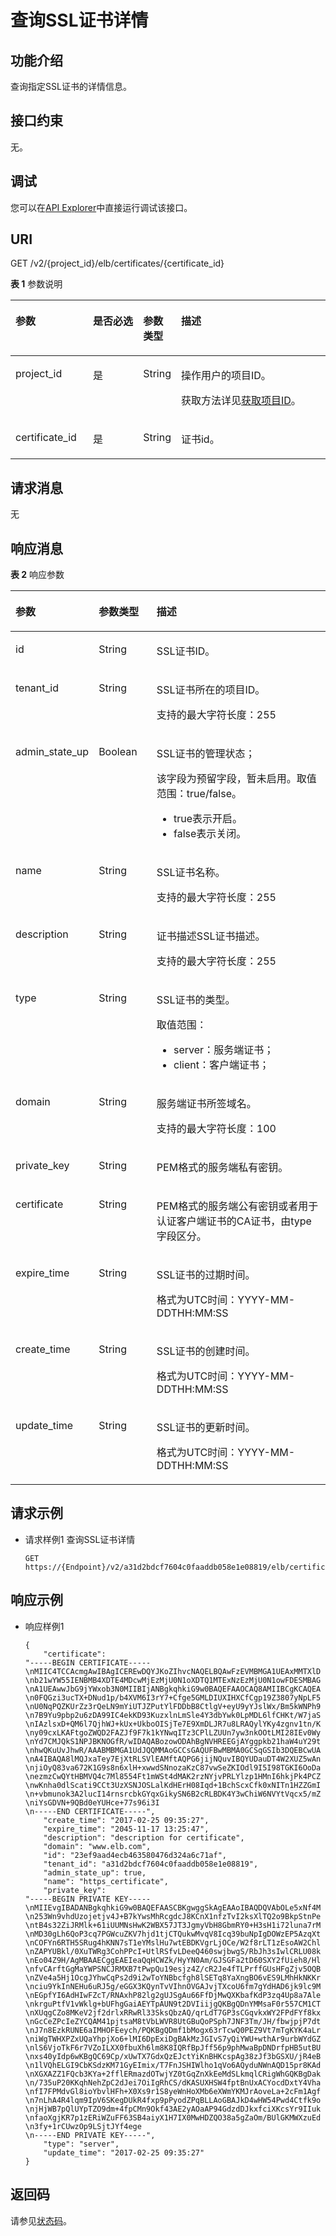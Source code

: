 # 查询SSL证书详情<a name="elb_qy_zs_0003"></a>

## 功能介绍<a name="elb_zq_zs_0003_zh-cn_topic_0085859917_section20669223172659"></a>

查询指定SSL证书的详情信息。

## 接口约束<a name="elb_zq_zs_0003_zh-cn_topic_0085859917_section11109632172659"></a>

无。

## 调试<a name="section3683205810399"></a>

您可以在[API Explorer](https://apiexplorer.developer.huaweicloud.com/apiexplorer/doc?product=ELB&api=ShowCertificate&version=v2)中直接运行调试该接口。

## URI<a name="elb_zq_zs_0003_zh-cn_topic_0085859917_section23198423172659"></a>

GET /v2/\{project\_id\}/elb/certificates/\{certificate\_id\}

**表 1**  参数说明

<a name="elb_zq_zs_0003_table115396581764"></a>
<table><thead align="left"><tr id="elb_zq_zs_0003_row3571205812618"><th class="cellrowborder" valign="top" width="24.717528247175284%" id="mcps1.2.5.1.1"><p id="elb_zq_zs_0003_p15710589617"><a name="elb_zq_zs_0003_p15710589617"></a><a name="elb_zq_zs_0003_p15710589617"></a>参数</p>
</th>
<th class="cellrowborder" valign="top" width="16.408359164083592%" id="mcps1.2.5.1.2"><p id="elb_zq_zs_0003_p10571658366"><a name="elb_zq_zs_0003_p10571658366"></a><a name="elb_zq_zs_0003_p10571658366"></a>是否必选</p>
</th>
<th class="cellrowborder" valign="top" width="9.44905509449055%" id="mcps1.2.5.1.3"><p id="elb_zq_zs_0003_p35711958366"><a name="elb_zq_zs_0003_p35711958366"></a><a name="elb_zq_zs_0003_p35711958366"></a>参数类型</p>
</th>
<th class="cellrowborder" valign="top" width="49.42505749425058%" id="mcps1.2.5.1.4"><p id="elb_zq_zs_0003_p957119581611"><a name="elb_zq_zs_0003_p957119581611"></a><a name="elb_zq_zs_0003_p957119581611"></a>描述</p>
</th>
</tr>
</thead>
<tbody><tr id="row135411329165514"><td class="cellrowborder" valign="top" width="24.717528247175284%" headers="mcps1.2.5.1.1 "><p id="p1399071505415"><a name="p1399071505415"></a><a name="p1399071505415"></a>project_id</p>
</td>
<td class="cellrowborder" valign="top" width="16.408359164083592%" headers="mcps1.2.5.1.2 "><p id="zh-cn_topic_0020100158_p557643211309"><a name="zh-cn_topic_0020100158_p557643211309"></a><a name="zh-cn_topic_0020100158_p557643211309"></a>是</p>
</td>
<td class="cellrowborder" valign="top" width="9.44905509449055%" headers="mcps1.2.5.1.3 "><p id="zh-cn_topic_0020100158_p6162677511304"><a name="zh-cn_topic_0020100158_p6162677511304"></a><a name="zh-cn_topic_0020100158_p6162677511304"></a>String</p>
</td>
<td class="cellrowborder" valign="top" width="49.42505749425058%" headers="mcps1.2.5.1.4 "><p id="zh-cn_topic_0020100158_p35845144113012"><a name="zh-cn_topic_0020100158_p35845144113012"></a><a name="zh-cn_topic_0020100158_p35845144113012"></a>操作用户的项目ID。</p>
<p id="p8222164914610"><a name="p8222164914610"></a><a name="p8222164914610"></a>获取方法详见<a href="获取项目ID.md">获取项目ID</a>。</p>
</td>
</tr>
<tr id="elb_zq_zs_0003_row657118581961"><td class="cellrowborder" valign="top" width="24.717528247175284%" headers="mcps1.2.5.1.1 "><p id="elb_zq_zs_0003_p1357111580610"><a name="elb_zq_zs_0003_p1357111580610"></a><a name="elb_zq_zs_0003_p1357111580610"></a>certificate_id</p>
</td>
<td class="cellrowborder" valign="top" width="16.408359164083592%" headers="mcps1.2.5.1.2 "><p id="elb_zq_zs_0003_p8571105811614"><a name="elb_zq_zs_0003_p8571105811614"></a><a name="elb_zq_zs_0003_p8571105811614"></a>是</p>
</td>
<td class="cellrowborder" valign="top" width="9.44905509449055%" headers="mcps1.2.5.1.3 "><p id="elb_zq_zs_0003_p105711858666"><a name="elb_zq_zs_0003_p105711858666"></a><a name="elb_zq_zs_0003_p105711858666"></a>String</p>
</td>
<td class="cellrowborder" valign="top" width="49.42505749425058%" headers="mcps1.2.5.1.4 "><p id="elb_zq_zs_0003_p157116580613"><a name="elb_zq_zs_0003_p157116580613"></a><a name="elb_zq_zs_0003_p157116580613"></a>证书id。</p>
</td>
</tr>
</tbody>
</table>

## 请求消息<a name="elb_zq_zs_0003_zh-cn_topic_0085859917_section32916575172659"></a>

无

## 响应消息<a name="elb_zq_zs_0003_zh-cn_topic_0085859917_section31940794172659"></a>

**表 2**  响应参数

<a name="elb_zq_zs_0003_zh-cn_topic_0085859917_table45008640172659"></a>
<table><thead align="left"><tr id="elb_qy_zs_0001_elb_zq_zs_0001_zh-cn_topic_0085859918_row11412198173534"><th class="cellrowborder" valign="top" width="21.099999999999998%" id="mcps1.2.4.1.1"><p id="elb_qy_zs_0001_elb_zq_zs_0001_zh-cn_topic_0085859918_p66723761173534"><a name="elb_qy_zs_0001_elb_zq_zs_0001_zh-cn_topic_0085859918_p66723761173534"></a><a name="elb_qy_zs_0001_elb_zq_zs_0001_zh-cn_topic_0085859918_p66723761173534"></a>参数</p>
</th>
<th class="cellrowborder" valign="top" width="18.9%" id="mcps1.2.4.1.2"><p id="elb_qy_zs_0001_elb_zq_zs_0001_zh-cn_topic_0085859918_p31496314173534"><a name="elb_qy_zs_0001_elb_zq_zs_0001_zh-cn_topic_0085859918_p31496314173534"></a><a name="elb_qy_zs_0001_elb_zq_zs_0001_zh-cn_topic_0085859918_p31496314173534"></a>参数类型</p>
</th>
<th class="cellrowborder" valign="top" width="60%" id="mcps1.2.4.1.3"><p id="elb_qy_zs_0001_elb_zq_zs_0001_zh-cn_topic_0085859918_p5981838173534"><a name="elb_qy_zs_0001_elb_zq_zs_0001_zh-cn_topic_0085859918_p5981838173534"></a><a name="elb_qy_zs_0001_elb_zq_zs_0001_zh-cn_topic_0085859918_p5981838173534"></a>描述</p>
</th>
</tr>
</thead>
<tbody><tr id="elb_qy_zs_0001_elb_zq_zs_0001_zh-cn_topic_0085859918_row20744965173534"><td class="cellrowborder" valign="top" width="21.099999999999998%" headers="mcps1.2.4.1.1 "><p id="elb_qy_zs_0001_elb_zq_zs_0001_zh-cn_topic_0085859918_p21724371173534"><a name="elb_qy_zs_0001_elb_zq_zs_0001_zh-cn_topic_0085859918_p21724371173534"></a><a name="elb_qy_zs_0001_elb_zq_zs_0001_zh-cn_topic_0085859918_p21724371173534"></a>id</p>
</td>
<td class="cellrowborder" valign="top" width="18.9%" headers="mcps1.2.4.1.2 "><p id="elb_qy_zs_0001_elb_zq_zs_0001_p11149359102718"><a name="elb_qy_zs_0001_elb_zq_zs_0001_p11149359102718"></a><a name="elb_qy_zs_0001_elb_zq_zs_0001_p11149359102718"></a>String</p>
</td>
<td class="cellrowborder" valign="top" width="60%" headers="mcps1.2.4.1.3 "><p id="elb_qy_zs_0001_elb_zq_zs_0001_zh-cn_topic_0085859918_p4585726173534"><a name="elb_qy_zs_0001_elb_zq_zs_0001_zh-cn_topic_0085859918_p4585726173534"></a><a name="elb_qy_zs_0001_elb_zq_zs_0001_zh-cn_topic_0085859918_p4585726173534"></a>SSL证书ID。</p>
</td>
</tr>
<tr id="elb_qy_zs_0001_elb_zq_zs_0001_row1313561214274"><td class="cellrowborder" valign="top" width="21.099999999999998%" headers="mcps1.2.4.1.1 "><p id="elb_qy_zs_0001_elb_zq_zs_0001_p1913501218276"><a name="elb_qy_zs_0001_elb_zq_zs_0001_p1913501218276"></a><a name="elb_qy_zs_0001_elb_zq_zs_0001_p1913501218276"></a>tenant_id</p>
</td>
<td class="cellrowborder" valign="top" width="18.9%" headers="mcps1.2.4.1.2 "><p id="elb_qy_zs_0001_elb_zq_zs_0001_p16135161202717"><a name="elb_qy_zs_0001_elb_zq_zs_0001_p16135161202717"></a><a name="elb_qy_zs_0001_elb_zq_zs_0001_p16135161202717"></a>String</p>
</td>
<td class="cellrowborder" valign="top" width="60%" headers="mcps1.2.4.1.3 "><p id="elb_qy_zs_0001_elb_zq_zs_0001_p1413510125272"><a name="elb_qy_zs_0001_elb_zq_zs_0001_p1413510125272"></a><a name="elb_qy_zs_0001_elb_zq_zs_0001_p1413510125272"></a>SSL证书所在的项目ID。</p>
<p id="elb_qy_zs_0001_elb_zq_zs_0001_p12961124943614"><a name="elb_qy_zs_0001_elb_zq_zs_0001_p12961124943614"></a><a name="elb_qy_zs_0001_elb_zq_zs_0001_p12961124943614"></a>支持的最大字符长度：255</p>
</td>
</tr>
<tr id="elb_qy_zs_0001_elb_zq_zs_0001_row7916373278"><td class="cellrowborder" valign="top" width="21.099999999999998%" headers="mcps1.2.4.1.1 "><p id="elb_qy_zs_0001_elb_zq_zs_0001_p19161672277"><a name="elb_qy_zs_0001_elb_zq_zs_0001_p19161672277"></a><a name="elb_qy_zs_0001_elb_zq_zs_0001_p19161672277"></a>admin_state_up</p>
</td>
<td class="cellrowborder" valign="top" width="18.9%" headers="mcps1.2.4.1.2 "><p id="elb_qy_zs_0001_elb_zq_zs_0001_p191616732710"><a name="elb_qy_zs_0001_elb_zq_zs_0001_p191616732710"></a><a name="elb_qy_zs_0001_elb_zq_zs_0001_p191616732710"></a>Boolean</p>
</td>
<td class="cellrowborder" valign="top" width="60%" headers="mcps1.2.4.1.3 "><p id="elb_qy_zs_0001_elb_zq_zs_0001_p274684451617"><a name="elb_qy_zs_0001_elb_zq_zs_0001_p274684451617"></a><a name="elb_qy_zs_0001_elb_zq_zs_0001_p274684451617"></a>SSL证书的管理状态；</p>
<p id="elb_qy_zs_0001_p81725912819"><a name="elb_qy_zs_0001_p81725912819"></a><a name="elb_qy_zs_0001_p81725912819"></a>该字段为预留字段，暂未启用。取值范围：true/false。</p>
<a name="elb_qy_zs_0001_ul1417218962818"></a><a name="elb_qy_zs_0001_ul1417218962818"></a><ul id="elb_qy_zs_0001_ul1417218962818"><li>true表示开启。</li><li>false表示关闭。</li></ul>
</td>
</tr>
<tr id="elb_qy_zs_0001_elb_zq_zs_0001_zh-cn_topic_0085859918_row29191383173534"><td class="cellrowborder" valign="top" width="21.099999999999998%" headers="mcps1.2.4.1.1 "><p id="elb_qy_zs_0001_elb_zq_zs_0001_zh-cn_topic_0085859918_p55607168173534"><a name="elb_qy_zs_0001_elb_zq_zs_0001_zh-cn_topic_0085859918_p55607168173534"></a><a name="elb_qy_zs_0001_elb_zq_zs_0001_zh-cn_topic_0085859918_p55607168173534"></a>name</p>
</td>
<td class="cellrowborder" valign="top" width="18.9%" headers="mcps1.2.4.1.2 "><p id="elb_qy_zs_0001_elb_zq_zs_0001_zh-cn_topic_0085859918_p28026059173534"><a name="elb_qy_zs_0001_elb_zq_zs_0001_zh-cn_topic_0085859918_p28026059173534"></a><a name="elb_qy_zs_0001_elb_zq_zs_0001_zh-cn_topic_0085859918_p28026059173534"></a>String</p>
</td>
<td class="cellrowborder" valign="top" width="60%" headers="mcps1.2.4.1.3 "><p id="elb_qy_zs_0001_elb_zq_zs_0001_zh-cn_topic_0085859918_p21173547173534"><a name="elb_qy_zs_0001_elb_zq_zs_0001_zh-cn_topic_0085859918_p21173547173534"></a><a name="elb_qy_zs_0001_elb_zq_zs_0001_zh-cn_topic_0085859918_p21173547173534"></a>SSL证书名称。</p>
<p id="elb_qy_zs_0001_elb_zq_zs_0001_p18170252113611"><a name="elb_qy_zs_0001_elb_zq_zs_0001_p18170252113611"></a><a name="elb_qy_zs_0001_elb_zq_zs_0001_p18170252113611"></a>支持的最大字符长度：255</p>
</td>
</tr>
<tr id="elb_qy_zs_0001_elb_zq_zs_0001_zh-cn_topic_0085859918_row41991314173534"><td class="cellrowborder" valign="top" width="21.099999999999998%" headers="mcps1.2.4.1.1 "><p id="elb_qy_zs_0001_elb_zq_zs_0001_zh-cn_topic_0085859918_p63231950173534"><a name="elb_qy_zs_0001_elb_zq_zs_0001_zh-cn_topic_0085859918_p63231950173534"></a><a name="elb_qy_zs_0001_elb_zq_zs_0001_zh-cn_topic_0085859918_p63231950173534"></a>description</p>
</td>
<td class="cellrowborder" valign="top" width="18.9%" headers="mcps1.2.4.1.2 "><p id="elb_qy_zs_0001_elb_zq_zs_0001_zh-cn_topic_0085859918_p35111452173534"><a name="elb_qy_zs_0001_elb_zq_zs_0001_zh-cn_topic_0085859918_p35111452173534"></a><a name="elb_qy_zs_0001_elb_zq_zs_0001_zh-cn_topic_0085859918_p35111452173534"></a>String</p>
</td>
<td class="cellrowborder" valign="top" width="60%" headers="mcps1.2.4.1.3 "><p id="elb_qy_zs_0001_elb_zq_zs_0001_zh-cn_topic_0085859918_p49236727173534"><a name="elb_qy_zs_0001_elb_zq_zs_0001_zh-cn_topic_0085859918_p49236727173534"></a><a name="elb_qy_zs_0001_elb_zq_zs_0001_zh-cn_topic_0085859918_p49236727173534"></a>证书描述SSL证书描述。</p>
<p id="elb_qy_zs_0001_elb_zq_zs_0001_p71641548361"><a name="elb_qy_zs_0001_elb_zq_zs_0001_p71641548361"></a><a name="elb_qy_zs_0001_elb_zq_zs_0001_p71641548361"></a>支持的最大字符长度：255</p>
</td>
</tr>
<tr id="elb_qy_zs_0001_elb_zq_zs_0001_zh-cn_topic_0085859918_row27338318173534"><td class="cellrowborder" valign="top" width="21.099999999999998%" headers="mcps1.2.4.1.1 "><p id="elb_qy_zs_0001_elb_zq_zs_0001_zh-cn_topic_0085859918_p43711802173534"><a name="elb_qy_zs_0001_elb_zq_zs_0001_zh-cn_topic_0085859918_p43711802173534"></a><a name="elb_qy_zs_0001_elb_zq_zs_0001_zh-cn_topic_0085859918_p43711802173534"></a>type</p>
</td>
<td class="cellrowborder" valign="top" width="18.9%" headers="mcps1.2.4.1.2 "><p id="elb_qy_zs_0001_elb_zq_zs_0001_zh-cn_topic_0085859918_p16661086173534"><a name="elb_qy_zs_0001_elb_zq_zs_0001_zh-cn_topic_0085859918_p16661086173534"></a><a name="elb_qy_zs_0001_elb_zq_zs_0001_zh-cn_topic_0085859918_p16661086173534"></a>String</p>
</td>
<td class="cellrowborder" valign="top" width="60%" headers="mcps1.2.4.1.3 "><p id="elb_qy_zs_0001_elb_zq_zs_0001_zh-cn_topic_0085859918_p47471091173534"><a name="elb_qy_zs_0001_elb_zq_zs_0001_zh-cn_topic_0085859918_p47471091173534"></a><a name="elb_qy_zs_0001_elb_zq_zs_0001_zh-cn_topic_0085859918_p47471091173534"></a>SSL证书的类型。</p>
<div class="p" id="elb_qy_zs_0001_elb_zq_zs_0001_p9834519174"><a name="elb_qy_zs_0001_elb_zq_zs_0001_p9834519174"></a><a name="elb_qy_zs_0001_elb_zq_zs_0001_p9834519174"></a>取值范围：<a name="elb_qy_zs_0001_elb_zq_zs_0001_ul48343181711"></a><a name="elb_qy_zs_0001_elb_zq_zs_0001_ul48343181711"></a><ul id="elb_qy_zs_0001_elb_zq_zs_0001_ul48343181711"><li>server：服务端证书；</li><li>client：客户端证书；</li></ul>
</div>
</td>
</tr>
<tr id="elb_qy_zs_0001_elb_zq_zs_0001_zh-cn_topic_0085859918_row57368822173534"><td class="cellrowborder" valign="top" width="21.099999999999998%" headers="mcps1.2.4.1.1 "><p id="elb_qy_zs_0001_elb_zq_zs_0001_zh-cn_topic_0085859918_p66718031173534"><a name="elb_qy_zs_0001_elb_zq_zs_0001_zh-cn_topic_0085859918_p66718031173534"></a><a name="elb_qy_zs_0001_elb_zq_zs_0001_zh-cn_topic_0085859918_p66718031173534"></a>domain</p>
</td>
<td class="cellrowborder" valign="top" width="18.9%" headers="mcps1.2.4.1.2 "><p id="elb_qy_zs_0001_elb_zq_zs_0001_zh-cn_topic_0085859918_p28969287173534"><a name="elb_qy_zs_0001_elb_zq_zs_0001_zh-cn_topic_0085859918_p28969287173534"></a><a name="elb_qy_zs_0001_elb_zq_zs_0001_zh-cn_topic_0085859918_p28969287173534"></a>String</p>
</td>
<td class="cellrowborder" valign="top" width="60%" headers="mcps1.2.4.1.3 "><p id="elb_qy_zs_0001_elb_zq_zs_0001_zh-cn_topic_0085859918_p52667105173534"><a name="elb_qy_zs_0001_elb_zq_zs_0001_zh-cn_topic_0085859918_p52667105173534"></a><a name="elb_qy_zs_0001_elb_zq_zs_0001_zh-cn_topic_0085859918_p52667105173534"></a>服务端证书所签域名。</p>
<p id="elb_qy_zs_0001_elb_zq_zs_0001_p7145757123615"><a name="elb_qy_zs_0001_elb_zq_zs_0001_p7145757123615"></a><a name="elb_qy_zs_0001_elb_zq_zs_0001_p7145757123615"></a>支持的最大字符长度：100</p>
</td>
</tr>
<tr id="elb_qy_zs_0001_elb_zq_zs_0001_zh-cn_topic_0085859918_row32267386173534"><td class="cellrowborder" valign="top" width="21.099999999999998%" headers="mcps1.2.4.1.1 "><p id="elb_qy_zs_0001_elb_zq_zs_0001_zh-cn_topic_0085859918_p2838320173534"><a name="elb_qy_zs_0001_elb_zq_zs_0001_zh-cn_topic_0085859918_p2838320173534"></a><a name="elb_qy_zs_0001_elb_zq_zs_0001_zh-cn_topic_0085859918_p2838320173534"></a>private_key</p>
</td>
<td class="cellrowborder" valign="top" width="18.9%" headers="mcps1.2.4.1.2 "><p id="elb_qy_zs_0001_elb_zq_zs_0001_zh-cn_topic_0085859918_p43739651173534"><a name="elb_qy_zs_0001_elb_zq_zs_0001_zh-cn_topic_0085859918_p43739651173534"></a><a name="elb_qy_zs_0001_elb_zq_zs_0001_zh-cn_topic_0085859918_p43739651173534"></a>String</p>
</td>
<td class="cellrowborder" valign="top" width="60%" headers="mcps1.2.4.1.3 "><p id="elb_qy_zs_0001_elb_zq_zs_0001_zh-cn_topic_0085859918_p12798312173534"><a name="elb_qy_zs_0001_elb_zq_zs_0001_zh-cn_topic_0085859918_p12798312173534"></a><a name="elb_qy_zs_0001_elb_zq_zs_0001_zh-cn_topic_0085859918_p12798312173534"></a>PEM格式的服务端私有密钥。</p>
</td>
</tr>
<tr id="elb_qy_zs_0001_elb_zq_zs_0001_zh-cn_topic_0085859918_row329105173534"><td class="cellrowborder" valign="top" width="21.099999999999998%" headers="mcps1.2.4.1.1 "><p id="elb_qy_zs_0001_elb_zq_zs_0001_zh-cn_topic_0085859918_p10917956173534"><a name="elb_qy_zs_0001_elb_zq_zs_0001_zh-cn_topic_0085859918_p10917956173534"></a><a name="elb_qy_zs_0001_elb_zq_zs_0001_zh-cn_topic_0085859918_p10917956173534"></a>certificate</p>
</td>
<td class="cellrowborder" valign="top" width="18.9%" headers="mcps1.2.4.1.2 "><p id="elb_qy_zs_0001_elb_zq_zs_0001_zh-cn_topic_0085859918_p50089397173534"><a name="elb_qy_zs_0001_elb_zq_zs_0001_zh-cn_topic_0085859918_p50089397173534"></a><a name="elb_qy_zs_0001_elb_zq_zs_0001_zh-cn_topic_0085859918_p50089397173534"></a>String</p>
</td>
<td class="cellrowborder" valign="top" width="60%" headers="mcps1.2.4.1.3 "><p id="elb_qy_zs_0001_elb_zq_zs_0001_zh-cn_topic_0085859918_p47546713173534"><a name="elb_qy_zs_0001_elb_zq_zs_0001_zh-cn_topic_0085859918_p47546713173534"></a><a name="elb_qy_zs_0001_elb_zq_zs_0001_zh-cn_topic_0085859918_p47546713173534"></a>PEM格式的服务端公有密钥或者用于认证客户端证书的CA证书，由type字段区分。</p>
</td>
</tr>
<tr id="elb_qy_zs_0001_elb_zq_zs_0001_row5698184112395"><td class="cellrowborder" valign="top" width="21.099999999999998%" headers="mcps1.2.4.1.1 "><p id="elb_qy_zs_0001_elb_zq_zs_0001_p1169816414399"><a name="elb_qy_zs_0001_elb_zq_zs_0001_p1169816414399"></a><a name="elb_qy_zs_0001_elb_zq_zs_0001_p1169816414399"></a>expire_time</p>
</td>
<td class="cellrowborder" valign="top" width="18.9%" headers="mcps1.2.4.1.2 "><p id="elb_qy_zs_0001_elb_zq_zs_0001_p969874112392"><a name="elb_qy_zs_0001_elb_zq_zs_0001_p969874112392"></a><a name="elb_qy_zs_0001_elb_zq_zs_0001_p969874112392"></a>String</p>
</td>
<td class="cellrowborder" valign="top" width="60%" headers="mcps1.2.4.1.3 "><p id="elb_qy_zs_0001_elb_zq_zs_0001_p146981141133912"><a name="elb_qy_zs_0001_elb_zq_zs_0001_p146981141133912"></a><a name="elb_qy_zs_0001_elb_zq_zs_0001_p146981141133912"></a>SSL证书的过期时间。</p>
<p id="elb_qy_zs_0001_elb_zq_zs_0001_zh-cn_topic_0141008271_p52901417154816"><a name="elb_qy_zs_0001_elb_zq_zs_0001_zh-cn_topic_0141008271_p52901417154816"></a><a name="elb_qy_zs_0001_elb_zq_zs_0001_zh-cn_topic_0141008271_p52901417154816"></a>格式为UTC时间：YYYY-MM-DDTHH:MM:SS</p>
</td>
</tr>
<tr id="elb_qy_zs_0001_elb_zq_zs_0001_zh-cn_topic_0085859918_row58956881173534"><td class="cellrowborder" valign="top" width="21.099999999999998%" headers="mcps1.2.4.1.1 "><p id="elb_qy_zs_0001_elb_zq_zs_0001_zh-cn_topic_0085859918_p28854566173534"><a name="elb_qy_zs_0001_elb_zq_zs_0001_zh-cn_topic_0085859918_p28854566173534"></a><a name="elb_qy_zs_0001_elb_zq_zs_0001_zh-cn_topic_0085859918_p28854566173534"></a>create_time</p>
</td>
<td class="cellrowborder" valign="top" width="18.9%" headers="mcps1.2.4.1.2 "><p id="elb_qy_zs_0001_elb_zq_zs_0001_zh-cn_topic_0085859918_p41288654173534"><a name="elb_qy_zs_0001_elb_zq_zs_0001_zh-cn_topic_0085859918_p41288654173534"></a><a name="elb_qy_zs_0001_elb_zq_zs_0001_zh-cn_topic_0085859918_p41288654173534"></a>String</p>
</td>
<td class="cellrowborder" valign="top" width="60%" headers="mcps1.2.4.1.3 "><p id="elb_qy_zs_0001_elb_zq_zs_0001_zh-cn_topic_0085859918_p14875840173534"><a name="elb_qy_zs_0001_elb_zq_zs_0001_zh-cn_topic_0085859918_p14875840173534"></a><a name="elb_qy_zs_0001_elb_zq_zs_0001_zh-cn_topic_0085859918_p14875840173534"></a>SSL证书的创建时间。</p>
<p id="elb_qy_zs_0001_elb_zq_zs_0001_p17245855710"><a name="elb_qy_zs_0001_elb_zq_zs_0001_p17245855710"></a><a name="elb_qy_zs_0001_elb_zq_zs_0001_p17245855710"></a>格式为UTC时间：YYYY-MM-DDTHH:MM:SS</p>
</td>
</tr>
<tr id="elb_qy_zs_0001_elb_zq_zs_0001_zh-cn_topic_0085859918_row43957201173534"><td class="cellrowborder" valign="top" width="21.099999999999998%" headers="mcps1.2.4.1.1 "><p id="elb_qy_zs_0001_elb_zq_zs_0001_zh-cn_topic_0085859918_p57772843173534"><a name="elb_qy_zs_0001_elb_zq_zs_0001_zh-cn_topic_0085859918_p57772843173534"></a><a name="elb_qy_zs_0001_elb_zq_zs_0001_zh-cn_topic_0085859918_p57772843173534"></a>update_time</p>
</td>
<td class="cellrowborder" valign="top" width="18.9%" headers="mcps1.2.4.1.2 "><p id="elb_qy_zs_0001_elb_zq_zs_0001_zh-cn_topic_0085859918_p43564658173534"><a name="elb_qy_zs_0001_elb_zq_zs_0001_zh-cn_topic_0085859918_p43564658173534"></a><a name="elb_qy_zs_0001_elb_zq_zs_0001_zh-cn_topic_0085859918_p43564658173534"></a>String</p>
</td>
<td class="cellrowborder" valign="top" width="60%" headers="mcps1.2.4.1.3 "><p id="elb_qy_zs_0001_elb_zq_zs_0001_zh-cn_topic_0085859918_p4321549173534"><a name="elb_qy_zs_0001_elb_zq_zs_0001_zh-cn_topic_0085859918_p4321549173534"></a><a name="elb_qy_zs_0001_elb_zq_zs_0001_zh-cn_topic_0085859918_p4321549173534"></a>SSL证书的更新时间。</p>
<p id="elb_qy_zs_0001_elb_zq_zs_0001_p53376597572"><a name="elb_qy_zs_0001_elb_zq_zs_0001_p53376597572"></a><a name="elb_qy_zs_0001_elb_zq_zs_0001_p53376597572"></a>格式为UTC时间：YYYY-MM-DDTHH:MM:SS</p>
</td>
</tr>
</tbody>
</table>

## 请求示例<a name="section6545122316451"></a>

-   请求样例1 查询SSL证书详情

    ```
    GET https://{Endpoint}/v2/a31d2bdcf7604c0faaddb058e1e08819/elb/certificates/23ef9aad4ecb463580476d324a6c71af
    ```


## 响应示例<a name="section037145814292"></a>

-   响应样例1

    ```
    {
        "certificate": 
    "-----BEGIN CERTIFICATE-----
    \nMIIC4TCCAcmgAwIBAgICEREwDQYJKoZIhvcNAQELBQAwFzEVMBMGA1UEAxMMTXlD
    \nb21wYW55IENBMB4XDTE4MDcwMjEzMjU0N1oXDTQ1MTExNzEzMjU0N1owFDESMBAG
    \nA1UEAwwJbG9jYWxob3N0MIIBIjANBgkqhkiG9w0BAQEFAAOCAQ8AMIIBCgKCAQEA
    \n0FQGzi3ucTX+DNud1p/b4XVM6I3rY7+Cfge5GMLDIUXIHXCfCgp19Z3807yNpLF5
    \nU0NqPQZKUrZz3rQeLN9mYiUTJZPutYlFDDbB8CtlgV+eyU9yYJslWx/Bm5kWNPh9
    \n7B9Yu9pbp2u6zDA99IC4ekKD93KuzxlnLmSle4Y3dbYwk0LpMDL6lfCHKt/W7jaS
    \nIAzlsxD+QM6l7QjhWJ+kUx+UkboOISjTe7E9XmDLJR7u8LRAQylYKy4zgnv1tn/K
    \ny09cxLKAFtgoZWQD2FAZJf9F7k1kYNwqITz3CPlLZUUn7yw3nkOOtLMI28IEv0Wy
    \nYd7CMJQkS1NPJBKNOGfR/wIDAQABozowODAhBgNVHREEGjAYggpkb21haW4uY29t
    \nhwQKuUvJhwR/AAABMBMGA1UdJQQMMAoGCCsGAQUFBwMBMA0GCSqGSIb3DQEBCwUA
    \nA4IBAQA8lMQJxaTey7EjXtRLSVlEAMftAQPG6jijNQuvIBQYUDauDT4W2XUZ5wAn
    \njiOyQ83va672K1G9s8n6xlH+xwwdSNnozaKzC87vwSeZKIOdl9I5I98TGKI6OoDa
    \nezmzCwQYtHBMVQ4c7Ml8554Ft1mWSt4dMAK2rzNYjvPRLYlzp1HMnI6hkjPk4PCZ
    \nwKnha0dlScati9CCt3UzXSNJOSLalKdHErH08Iqd+1BchScxCfk0xNITn1HZZGmI
    \n+vbmunok3A2lucI14rnsrcbkGYqxGikySN6B2cRLBDK4Y3wChiW6NVYtVqcx5/mZ
    \niYsGDVN+9QBd0eYUHce+77s96i3I
    \n-----END CERTIFICATE-----",
        "create_time": "2017-02-25 09:35:27",
        "expire_time": "2045-11-17 13:25:47",
        "description": "description for certificate",
        "domain": "www.elb.com",
        "id": "23ef9aad4ecb463580476d324a6c71af",
        "tenant_id": "a31d2bdcf7604c0faaddb058e1e08819",
        "admin_state_up": true, 
        "name": "https_certificate",
        "private_key": 
    "-----BEGIN PRIVATE KEY-----
    \nMIIEvgIBADANBgkqhkiG9w0BAQEFAASCBKgwggSkAgEAAoIBAQDQVAbOLe5xNf4M
    \n253Wn9vhdUzojetjv4J+B7kYwsMhRcgdcJ8KCnX1nfzTvI2ksXlTQ2o9BkpStnPe
    \ntB4s32ZiJRMlk+61iUUMNsHwK2WBX57JT3JgmyVbH8GbmRY0+H3sH1i72luna7rM
    \nMD30gLh6QoP3cq7PGWcuZKV7hjd1tjCTQukwMvqV8Icq39buNpIgDOWzEP5AzqXt
    \nCOFYn6RTH5SRug4hKNN7sT1eYMslHu7wtEBDKVgrLjOCe/W2f8rLT1zEsoAW2Chl
    \nZAPYUBkl/0XuTWRg3CohPPcI+UtlRSfvLDeeQ460swjbwgS/RbJh3sIwlCRLU08k
    \nEo04Z9H/AgMBAAECggEAEIeaQqHCWZk/HyYN0Am/GJSGFa2tD60SXY2fUieh8/Hl
    \nfvCArftGgMaYWPSNCJRMXB7tPwpQu19esjz4Z/cR2Je4fTLPrffGUsHFgZjv5OQB
    \nZVe4a5Hj1OcgJYhwCqPs2d9i2wToYNBbcfgh8lSETq8YaXngBO6vES9LMhHkNKKr
    \nciu9YkInNEHu6uRJ5g/eGGX3KQynTvVIhnOVGAJvjTXcoU6fm7gYdHAD6jk9lc9M
    \nEGpfYI6AdHIwFZcT/RNAxhP82lg2gUJSgAu66FfDjMwQXKbafKdP3zq4Up8a7Ale
    \nkrguPtfV1vWklg+bUFhgGaiAEYTpAUN9t2DVIiijgQKBgQDnYMMsaF0r557CM1CT
    \nXUqgCZo8MKeV2jf2drlxRRwRl33SksQbzAQ/qrLdT7GP3sCGqvkxWY2FPdFYf8kx
    \nGcCeZPcIeZYCQAM41pjtsaM8tVbLWVR8UtGBuQoPSph7JNF3Tm/JH/fbwjpjP7dt
    \nJ7n8EzkRUNE6aIMHOFEeych/PQKBgQDmf1bMogx63rTcwQ0PEZ9Vt7mTgKYK4aLr
    \niWgTWHXPZxUQaYhpjXo6+lMI6DpExiDgBAkMzJGIvS7yQiYWU+wthAr9urbWYdGZ
    \nlS6VjoTkF6r7VZoILXX0fbuXh6lm8K8IQRfBpJff56p9phMwaBpDNDrfpHB5utBU
    \nxs40yIdp6wKBgQC69Cp/xUwTX7GdxQzEJctYiKnBHKcspAg38zJf3bGSXU/jR4eB
    \n1lVQhELGI9CbKSdzKM71GyEImix/T7FnJSHIWlho1qVo6AQyduNWnAQD15pr8KAd
    \nXGXAZZ1FQcb3KYa+2fflERmazdOTwjYZ0tGqZnXkEeMdSLkmqlCRigWhGQKBgDak
    \n/735uP20KKqhNehZpC2dJei7OiIgRhCS/dKASUXHSW4fptBnUxACYocdDxtY4Vha
    \nfI7FPMdvGl8ioYbvlHFh+X0Xs9r1S8yeWnHoXMb6eXWmYKMJrAoveLa+2cFm1Agf
    \n7nLhA4R4lqm9IpV6SKegDUkR4fxp9pPyodZPqBLLAoGBAJkD4wHW54Pwd4Ctfk9o
    \njHjWB7pQlUYpTZO9dm+4fpCMn9Okf43AE2yAOaAP94GdzdDJkxfciXKcsYr9IIuk
    \nfaoXgjKR7p1zERiWZuFF63SB4aiyX1H7IX0MwHDZQO38a5gZaOm/BUlGKMWXzuEd
    \n3fy+1rCUwzOp9LSjtJYf4ege
    \n-----END PRIVATE KEY-----",
        "type": "server",
        "update_time": "2017-02-25 09:35:27"
    }
    ```


## 返回码<a name="elb_zq_zs_0003_zh-cn_topic_0049139664_section36936567"></a>

请参见[状态码](状态码.md)。


